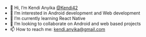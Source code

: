 - 👋 Hi, I’m Kendi Anyika [@Kendi42](https://github.com/Kendi42)
- 👀 I’m interested in Android development and Web development
- 🌱 I’m currently learning React Native
- 💞️ I’m looking to collaborate on Android and web based projects
- 📫 How to reach me: kendi.anyika@gmail.com
